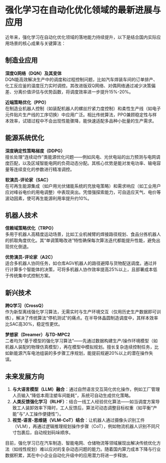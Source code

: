 # 强化学习在自动化优化领域的最新进展与应用
近年来，强化学习在自动化优化领域的落地能力持续提升，以下是结合国内实际应用场景的核心成果与关键算法：

## 制造业应用
**深度Q网络（DQN）及其变体**  
DQN能高效解决生产中的调度和过程控制问题，比如汽车焊装车间的订单排产、化工反应釜的温度压力实时调控。其改进版双Q网络、对偶网络通过减少决策偏差、分离价值评估与优势函数，将调度效率进一步提升15%-20%。

**近端策略优化（PPO）**  
在制造业机器人控制（如装配机器人的螺丝拧紧力度控制）和柔性生产线（如电子元件贴片生产线的工序切换）中应用广泛。相比传统算法，PPO兼顾稳定性与样本效率，试错过程中不会出现性能骤降，能快速适配多品种小批量的生产需求。

## 能源系统优化
**深度确定性策略梯度（DDPG）**  
擅长处理“连续动作”类能源优化问题——例如风电、光伏电站的出力预测与电网调度匹配，以及区域智能电网的负荷动态分配。其核心优势是能对发电功率、输电容量等连续变化的参数进行精准调控。

**软演员-评论家（SAC）**  
在可再生能源集成（如户用光伏储能系统的充放电策略）和需求响应（如工业用户应对峰谷电价的用电调整）中表现突出。凭借强探索能力，可自适应天气、电价等波动因素，使可再生能源利用率提升约10%。

## 机器人技术
**信赖域策略优化（TRPO）**  
多用于机器人高精度运动场景，比如工业机械臂的焊接路径规划、食品分拣机器人的抓取角度优化。其“单调策略改进”特性确保每次算法迭代都能提升性能，避免出现优化倒退。

**优势演员-评论家（A2C）**  
适合多机器人协同任务，如仓库AGV机器人的路径避障与货物配送调度。通过并行计算多个智能体的决策，可将多机器人协作效率提高25%以上，且部署成本低于传统集中式控制方案。

## 新兴技术
**跨Q学习（CrossQ）**  
作为新型离线强化学习算法，无需实时与生产环境交互（仅用历史生产数据即可训练），解决了传统算法“停机测试”的痛点。在半导体晶圆制造调度中，其样本效率比SAC高30%，稳定性更优。

**梦想家（Dreamer）与TD-MPC2**  
二者均为“基于模型的强化学习算法”——先通过数据构建生产/操作环境模型（如机器人装配的物理仿真模型），再在模型中模拟规划。擅长复杂连续控制任务，比如新能源汽车电池组装的多步骤工序规划，能提前规避20%以上的潜在操作失误。

## 未来发展方向
1.  **与大语言模型（LLM）融合**：通过自然语言交互简化优化操作，例如工厂管理人员输入“降低本周注塑车间能耗”，系统可自动生成优化策略。
2.  **人类反馈强化学习（RLHF）**：结合一线工人经验优化算法——如当调度方案导致工人装卸效率下降时，工人反馈后，算法可动态调整目标权重（如平衡“产能”与“人工操作便捷性”）。
3.  **视觉-语言-思维链（VLM-CoT）结合**：让机器人通过摄像头识别工件（VLM），再通过逻辑推理规划操作步骤（CoT），例如物流机器人识别不同尺寸包裹后，自动规划码垛顺序。

目前，强化学习已在汽车制造、智能电网、仓储物流等领域展现出解决传统优化方法（如线性规划）难以应对的复杂动态问题的能力。随着国内算力成本下降与行业数据积累，其在中小企业自动化升级中的应用潜力将进一步释放。